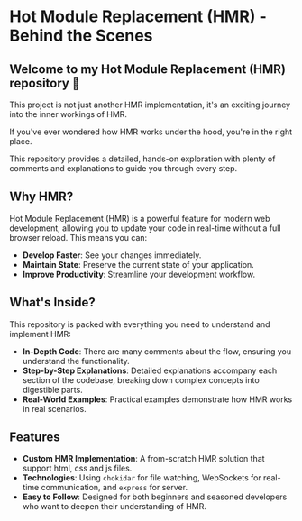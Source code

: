# Hot Module Replacement (HMR) - Behind the Scenes

## Welcome to my Hot Module Replacement (HMR) repository 🚀

This project is not just another HMR implementation, it's an exciting journey into the inner workings of HMR.

If you've ever wondered how HMR works under the hood, you're in the right place.

This repository provides a detailed, hands-on exploration with plenty of comments and explanations to guide you through every step.

## Why HMR?

Hot Module Replacement (HMR) is a powerful feature for modern web development, allowing you to update your code in real-time without a full browser reload. This means you can:

- **Develop Faster**: See your changes immediately.
- **Maintain State**: Preserve the current state of your application.
- **Improve Productivity**: Streamline your development workflow.

## What's Inside?

This repository is packed with everything you need to understand and implement HMR:

- **In-Depth Code**: There are many comments about the flow, ensuring you understand the functionality.
- **Step-by-Step Explanations**: Detailed explanations accompany each section of the codebase, breaking down complex concepts into digestible parts.
- **Real-World Examples**: Practical examples demonstrate how HMR works in real scenarios.

## Features

- **Custom HMR Implementation**: A from-scratch HMR solution that support html, css and js files.
- **Technologies**: Using `chokidar` for file watching, WebSockets for real-time communication, and `express` for server.
- **Easy to Follow**: Designed for both beginners and seasoned developers who want to deepen their understanding of HMR.
